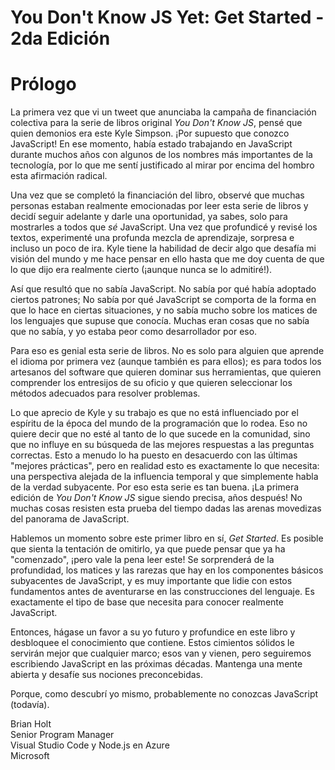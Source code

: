 # You Don't Know JS Yet: Get Started - 2da Edición
# Prólogo

La primera vez que vi un tweet que anunciaba la campaña de financiación colectiva para la serie de libros original *You Don't Know JS*, pensé que quien demonios era este Kyle Simpson. ¡Por supuesto que conozco JavaScript! En ese momento, había estado trabajando en JavaScript durante muchos años con algunos de los nombres más importantes de la tecnología, por lo que me sentí justificado al mirar por encima del hombro esta afirmación radical.

Una vez que se completó la financiación del libro, observé que muchas personas estaban realmente emocionadas por leer esta serie de libros y decidí seguir adelante y darle una oportunidad, ya sabes, solo para mostrarles a todos que *sé* JavaScript. Una vez que profundicé y revisé los textos, experimenté una profunda mezcla de aprendizaje, sorpresa e incluso un poco de ira. Kyle tiene la habilidad de decir algo que desafía mi visión del mundo y me hace pensar en ello hasta que me doy cuenta de que lo que dijo era realmente cierto (¡aunque nunca se lo admitiré!).

Así que resultó que no sabía JavaScript. No sabía por qué había adoptado ciertos patrones; No sabía por qué JavaScript se comporta de la forma en que lo hace en ciertas situaciones, y no sabía mucho sobre los matices de los lenguajes que supuse que conocía. Muchas eran cosas que no sabía que no sabía, y yo estaba peor como desarrollador por eso.

Para eso es genial esta serie de libros. No es solo para alguien que aprende el idioma por primera vez (aunque también es para ellos); es para todos los artesanos del software que quieren dominar sus herramientas, que quieren comprender los entresijos de su oficio y que quieren seleccionar los métodos adecuados para resolver problemas.

Lo que aprecio de Kyle y su trabajo es que no está influenciado por el espíritu de la época del mundo de la programación que lo rodea. Eso no quiere decir que no esté al tanto de lo que sucede en la comunidad, sino que no influye en su búsqueda de las mejores respuestas a las preguntas correctas. Esto a menudo lo ha puesto en desacuerdo con las últimas "mejores prácticas", pero en realidad esto es exactamente lo que necesita: una perspectiva alejada de la influencia temporal y que simplemente habla de la verdad subyacente. Por eso esta serie es tan buena. ¡La primera edición de *You Don't Know JS* sigue siendo precisa, años después! No muchas cosas resisten esta prueba del tiempo dadas las arenas movedizas del panorama de JavaScript.

Hablemos un momento sobre este primer libro en sí, *Get Started*. Es posible que sienta la tentación de omitirlo, ya que puede pensar que ya ha "comenzado", ¡pero vale la pena leer este! Se sorprenderá de la profundidad, los matices y las rarezas que hay en los componentes básicos subyacentes de JavaScript, y es muy importante que lidie con estos fundamentos antes de aventurarse en las construcciones del lenguaje. Es exactamente el tipo de base que necesita para conocer realmente JavaScript.

Entonces, hágase un favor a su yo futuro y profundice en este libro y desbloquee el conocimiento que contiene. Estos cimientos sólidos le servirán mejor que cualquier marco; esos van y vienen, pero seguiremos escribiendo JavaScript en las próximas décadas. Mantenga una mente abierta y desafíe sus nociones preconcebidas.

Porque, como descubrí yo mismo, probablemente no conozcas JavaScript (todavía).

Brian Holt<br>
Senior Program Manager<br>
Visual Studio Code y Node.js en Azure<br>
Microsoft
